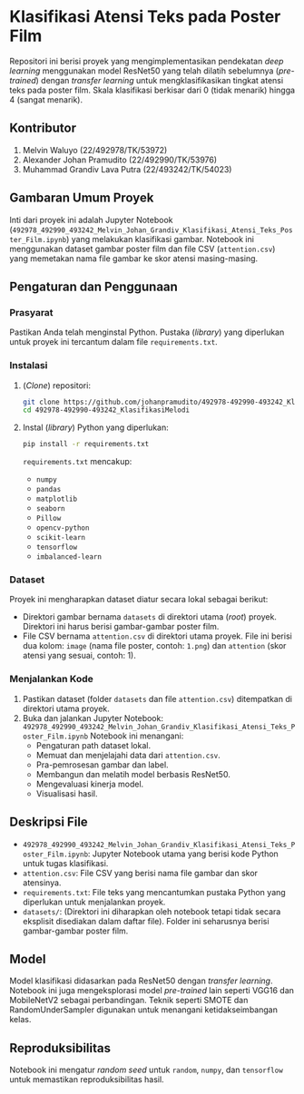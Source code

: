 # Klasifikasi Atensi Teks pada Poster Film

Repositori ini berisi proyek yang mengimplementasikan pendekatan _deep learning_ menggunakan model ResNet50 yang telah dilatih sebelumnya (_pre-trained_) dengan _transfer learning_ untuk mengklasifikasikan tingkat atensi teks pada poster film. Skala klasifikasi berkisar dari 0 (tidak menarik) hingga 4 (sangat menarik).

## Kontributor

1.  Melvin Waluyo (22/492978/TK/53972)
2.  Alexander Johan Pramudito (22/492990/TK/53976)
3.  Muhammad Grandiv Lava Putra (22/493242/TK/54023)

## Gambaran Umum Proyek

Inti dari proyek ini adalah Jupyter Notebook (`492978_492990_493242_Melvin_Johan_Grandiv_Klasifikasi_Atensi_Teks_Poster_Film.ipynb`) yang melakukan klasifikasi gambar. Notebook ini menggunakan dataset gambar poster film dan file CSV (`attention.csv`) yang memetakan nama file gambar ke skor atensi masing-masing.

## Pengaturan dan Penggunaan

### Prasyarat

Pastikan Anda telah menginstal Python. Pustaka (_library_) yang diperlukan untuk proyek ini tercantum dalam file `requirements.txt`.

### Instalasi

1.  (_Clone_) repositori:

    ```bash
    git clone https://github.com/johanpramudito/492978-492990-493242_KlasifikasiMelodi.git
    cd 492978-492990-493242_KlasifikasiMelodi

    ```

2.  Instal (_library_) Python yang diperlukan:
    ```bash
    pip install -r requirements.txt
    ```
    `requirements.txt` mencakup:
    - `numpy`
    - `pandas`
    - `matplotlib`
    - `seaborn`
    - `Pillow`
    - `opencv-python`
    - `scikit-learn`
    - `tensorflow`
    - `imbalanced-learn`

### Dataset

Proyek ini mengharapkan dataset diatur secara lokal sebagai berikut:

- Direktori gambar bernama `datasets` di direktori utama (_root_) proyek. Direktori ini harus berisi gambar-gambar poster film.
- File CSV bernama `attention.csv` di direktori utama proyek. File ini berisi dua kolom: `image` (nama file poster, contoh: `1.png`) dan `attention` (skor atensi yang sesuai, contoh: 1).

### Menjalankan Kode

1.  Pastikan dataset (folder `datasets` dan file `attention.csv`) ditempatkan di direktori utama proyek.
2.  Buka dan jalankan Jupyter Notebook:
    `492978_492990_493242_Melvin_Johan_Grandiv_Klasifikasi_Atensi_Teks_Poster_Film.ipynb`
    Notebook ini menangani:
    - Pengaturan path dataset lokal.
    - Memuat dan menjelajahi data dari `attention.csv`.
    - Pra-pemrosesan gambar dan label.
    - Membangun dan melatih model berbasis ResNet50.
    - Mengevaluasi kinerja model.
    - Visualisasi hasil.

## Deskripsi File

- `492978_492990_493242_Melvin_Johan_Grandiv_Klasifikasi_Atensi_Teks_Poster_Film.ipynb`: Jupyter Notebook utama yang berisi kode Python untuk tugas klasifikasi.
- `attention.csv`: File CSV yang berisi nama file gambar dan skor atensinya.
- `requirements.txt`: File teks yang mencantumkan pustaka Python yang diperlukan untuk menjalankan proyek.
- `datasets/`: (Direktori ini diharapkan oleh notebook tetapi tidak secara eksplisit disediakan dalam daftar file). Folder ini seharusnya berisi gambar-gambar poster film.

## Model

Model klasifikasi didasarkan pada ResNet50 dengan _transfer learning_. Notebook ini juga mengeksplorasi model _pre-trained_ lain seperti VGG16 dan MobileNetV2 sebagai perbandingan. Teknik seperti SMOTE dan RandomUnderSampler digunakan untuk menangani ketidakseimbangan kelas.

## Reproduksibilitas

Notebook ini mengatur _random seed_ untuk `random`, `numpy`, dan `tensorflow` untuk memastikan reproduksibilitas hasil.
